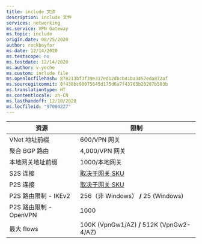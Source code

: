 ```yaml
---
title: include 文件
description: include 文件
services: networking
ms.service: VPN Gateway
ms.topic: include
origin.date: 08/25/2020
author: rockboyfor
ms.date: 12/14/2020
ms.testscope: no
ms.testdate: 12/14/2020
ms.author: v-yeche
ms.custom: include file
ms.openlocfilehash: 878213bf3f39e317ed12dbcb41ba3457eda872af
ms.sourcegitcommit: 8f438bc90075645d175d6a7f43765b20287b503b
ms.translationtype: HT
ms.contentlocale: zh-CN
ms.lasthandoff: 12/10/2020
ms.locfileid: "97004227"
---
```

<!--Verified successfully on valid feature-->

| 资源                                | 限制        |
|-----------------------------------------|------------------------------|
| VNet 地址前缀                   | 600/VPN 网关          |
| 聚合 BGP 路由                    | 4,000/VPN 网关        |
| 本地网关地址前缀  | 1000/本地网关               |
| S2S 连接                         | [取决于网关 SKU](../articles/vpn-gateway/vpn-gateway-about-vpngateways.md#gwsku)|
| P2S 连接                         | [取决于网关 SKU](../articles/vpn-gateway/vpn-gateway-about-vpngateways.md#gwsku) |
| P2S 路由限制 - IKEv2                 | 256（非 Windows） **/** 25 (Windows)           |
| P2S 路由限制 - OpenVPN               | 1000                         |
| 最大 flows                              | 100K (VpnGw1/AZ) **/** 512K (VpnGw2-4/AZ)|

<!-- Update_Description: new article about azure virtual network gateway limits -->
<!--NEW.date: 12/14/2020-->
